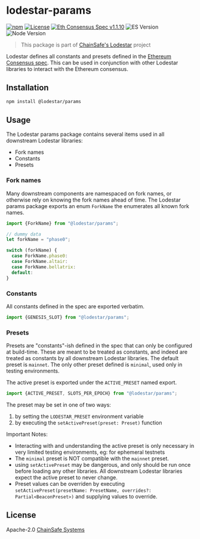 # lodestar-params

[![npm](https://img.shields.io/npm/v/@lodestar/types)](https://www.npmjs.com/package/@lodestar/types)
[![License](https://img.shields.io/badge/License-Apache%202.0-blue.svg)](https://opensource.org/licenses/Apache-2.0)
[![Eth Consensus Spec v1.1.10](https://img.shields.io/badge/ETH%20consensus--spec-1.1.10-blue)](https://github.com/ethereum/consensus-specs/releases/tag/v1.1.10)
![ES Version](https://img.shields.io/badge/ES-2020-yellow)
![Node Version](https://img.shields.io/badge/node-16.x-green)

> This package is part of [ChainSafe's Lodestar](https://lodestar.chainsafe.io) project


Lodestar defines all constants and presets defined in the [Ethereum Consensus spec](https://github.com/ethereum/consensus-specs). This can be used in conjunction with other Lodestar libraries to interact with the Ethereum consensus.

## Installation

```sh
npm install @lodestar/params
```

## Usage

The Lodestar params package contains several items used in all downstream Lodestar libraries:

- Fork names
- Constants
- Presets

### Fork names

Many downstream components are namespaced on fork names, or otherwise rely on knowing the fork names ahead of time. The Lodestar params package exports an enum `ForkName` the enumerates all known fork names.

```typescript
import {ForkName} from "@lodestar/params";

// dummy data
let forkName = "phase0";

switch (forkName) {
  case ForkName.phase0:
  case ForkName.altair:
  case ForkName.bellatrix:
  default:
}
```

### Constants

All constants defined in the spec are exported verbatim.

```typescript
import {GENESIS_SLOT} from "@lodestar/params";
```

### Presets

Presets are "constants"-ish defined in the spec that can only be configured at build-time. These are meant to be treated as constants, and indeed are treated as constants by all downstream Lodestar libraries. The default preset is `mainnet`. The only other preset defined is `minimal`, used only in testing environments.

The active preset is exported under the `ACTIVE_PRESET` named export.

```typescript
import {ACTIVE_PRESET, SLOTS_PER_EPOCH} from "@lodestar/params";
```

The preset may be set in one of two ways:

1. by setting the `LODESTAR_PRESET` environment variable
2. by executing the `setActivePreset(preset: Preset)` function

Important Notes:

- Interacting with and understanding the active preset is only necessary in very limited testing environments, eg: for ephemeral testnets
- The `minimal` preset is NOT compatible with the `mainnet` preset.
- using `setActivePreset` may be dangerous, and only should be run once before loading any other libraries. All downstream Lodestar libraries expect the active preset to never change.
- Preset values can be overriden by executing `setActivePreset(presetName: PresetName, overrides?: Partial<BeaconPreset>)` and supplying values to override.

## License

Apache-2.0 [ChainSafe Systems](https://chainsafe.io)
